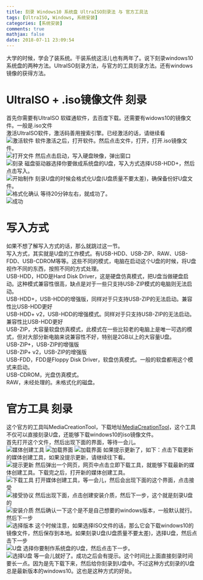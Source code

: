```yaml
---
title: 刻录 Windows10 系统盘 UltraISO刻录法 与 官方工具法
tags: [UltraISO, Windows, 系统安装]
categories: [系统安装]
comments: true
mathjax: false
date: 2018-07-11 23:09:54
---
```

大学的时候，学会了装系统。干装系统这活儿也有两年了。说下刻录windows10系统盘的两种方法。UltraISO刻录方法，与官方的工具刻录方法。还有windows镜像的获得方法。  

<!-- more -->

# UltraISO + .iso镜像文件 刻录
首先你需要有UltraISO 软碟通软件，去百度下载。还需要有widows10的镜像文件。一般是.iso文件  
激活UltraISO软件，激活码善用搜索引擎。已经激活的话，请继续看  
![激活软件](https://images.yunhao.space/pica/burn-windows-installation-disk/1.png)
软件激活之后，打开软件。然后点击文件，打开，打开.iso镜像文件。  
![打开文件](https://images.yunhao.space/pica/burn-windows-installation-disk/2.png)
然后点击启动，写入硬盘映像，弹出窗口  
![刻录](https://images.yunhao.space/pica/burn-windows-installation-disk/3.png)
磁盘驱动器选择你要做成系统盘的U盘，写入方式选择USB-HDD+，然后点击写入。  
![开始制作](https://images.yunhao.space/pica/burn-windows-installation-disk/4.png)
刻录U盘的时候会格式化U盘(U盘质量不要太差)，确保备份好U盘文件。  
![格式化确认](https://images.yunhao.space/pica/burn-windows-installation-disk/5.png)
等待20分钟左右，就成功了。  
![成功](https://images.yunhao.space/pica/burn-windows-installation-disk/6.png)

# 写入方式
如果不想了解写入方式的话，那么就跳过这一节。  
写入方式，其实就是U盘的工作模式。有USB-HDD、USB-ZIP、RAW、USB-FDD、USB-CDROM等等。这些不同的模式，电脑在启动这个U盘的时候，将U盘视作不同的东西，按照不同的方式处理。  
USB-HDD，HDD是Hard Disk Driver，这是硬盘仿真模式，把U盘当做硬盘启动。这种模式兼容性很高，缺点是对于一些只支持USB-ZIP模式的电脑则无法启动。  
USB-HDD+，USB-HDD的增强版，同样对于只支持USB-ZIP的无法启动。兼容性比USB-HDD更好  
USB-HDD+ v2，USB-HDD的增强模式。同样对于只支持USB-ZIP的无法启动。兼容性比USB-HDD更好  
USB-ZIP，大容量软盘仿真模式，此模式在一些比较老的电脑上是唯一可选的模式，但对大部分新电脑来说兼容性不好，特别是2GB以上的大容量U盘。  
USB-ZIP+，USB-ZIP的增强版  
USB-ZIP+ v2，USB-ZIP的增强版  
USB-FDD，FDD是Floppy Disk Driver，软盘仿真模式。一般的软盘都用这个模式来启动。  
USB-CDROM，光盘仿真模式。  
RAW，未经处理的。未格式化的磁盘。  

# 官方工具 刻录
这个官方的工具叫MediaCreationTool，下载地址[MediaCreationTool](https://go.microsoft.com/fwlink/?LinkId=691209)，这个工具不仅可以直接刻录U盘，还能够下载windows10的iso镜像文件。  
首先打开这个文件，然后出现下面的界面，等待一会儿。  
![媒体创建工具](https://images.yunhao.space/pica/burn-windows-installation-disk/7.png)
![加载界面](https://images.yunhao.space/pica/burn-windows-installation-disk/8.png)
![加载界面](https://images.yunhao.space/pica/burn-windows-installation-disk/9.png)
如果提示更新了，如下：点击下载更新的媒体创建工具，如果没提示更新，请继续往下看。  
![提示更新](https://images.yunhao.space/pica/burn-windows-installation-disk/10.png)
然后弹出一个网页，网页中点击立即下载工具，就能够下载最新的媒体创建工具。下载完之后，打开新的媒体创建工具。  
![下载工具](https://images.yunhao.space/pica/burn-windows-installation-disk/11.png)
打开媒体创建工具，等一会儿，然后会出现下面的这个界面，点击接受  
![接受协议](https://images.yunhao.space/pica/burn-windows-installation-disk/12.png)
然后出现下面，点击创建安装介质，然后下一步，这个就是刻录U盘的  
![安装介质](https://images.yunhao.space/pica/burn-windows-installation-disk/13.png)
然后确认一下这个是不是自己想要的windows版本，一般默认就行。然后下一步  
![选择版本](https://images.yunhao.space/pica/burn-windows-installation-disk/14.png)
这个时候注意，如果选择ISO文件的话，那么它会下载windows10的镜像文件，然后保存到本地。如果刻录U盘(U盘质量不要太差)，选择U盘，然后点击下一步  
![U盘](https://images.yunhao.space/pica/burn-windows-installation-disk/15.png)
选择你要制作系统盘的U盘，然后点击下一步。  
![选择U盘](https://images.yunhao.space/pica/burn-windows-installation-disk/16.png)
等一会儿就好了。成功之后会有提示。这个时间比上面直接刻录时间要长一点。因为是先下载下来，然后给你刻录到U盘中。不过这种方式刻录的U盘总是最新版本的windows10。这也是这种方式的好处。  